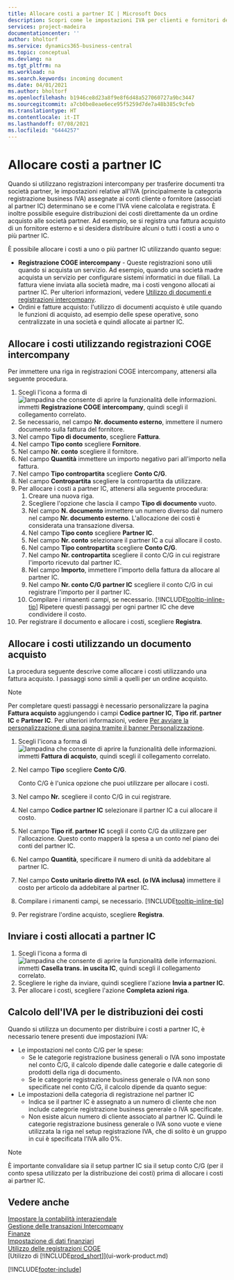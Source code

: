 ```yaml
---
title: Allocare costi a partner IC | Microsoft Docs
description: Scopri come le impostazioni IVA per clienti e fornitori determinano se e come viene calcolata l'IVA.
services: project-madeira
documentationcenter: ''
author: bholtorf
ms.service: dynamics365-business-central
ms.topic: conceptual
ms.devlang: na
ms.tgt_pltfrm: na
ms.workload: na
ms.search.keywords: incoming document
ms.date: 04/01/2021
ms.author: bholtorf
ms.openlocfilehash: b1946ce8d23a8f9e8f6d48a527060727a9bc3447
ms.sourcegitcommit: a7cb0be8eae6ece95f5259d7de7a48b385c9cfeb
ms.translationtype: HT
ms.contentlocale: it-IT
ms.lasthandoff: 07/08/2021
ms.locfileid: "6444257"
---
```

# <a name="allocate-costs-to-intercompany-partners"></a>Allocare costi a partner IC
Quando si utilizzano registrazioni intercompany per trasferire documenti tra società partner, le impostazioni relative all'IVA (principalmente la categoria registrazione business IVA) assegnate ai conti cliente o fornitore (associati al partner IC) determinano se e come l'IVA viene calcolata e registrata. È inoltre possibile eseguire distribuzioni dei costi direttamente da un ordine acquisto alle società partner. Ad esempio, se si registra una fattura acquisto di un fornitore esterno e si desidera distribuire alcuni o tutti i costi a uno o più partner IC.

È possibile allocare i costi a uno o più partner IC utilizzando quanto segue:

* **Registrazione COGE intercompany** - Queste registrazioni sono utili quando si acquista un servizio. Ad esempio, quando una società madre acquista un servizio per configurare sistemi informatici in due filiali. La fattura viene inviata alla società madre, ma i costi vengono allocati ai partner IC. Per ulteriori informazioni, vedere [Utilizzo di documenti e registrazioni intercompany](intercompany-how-work-documents-journals.md).
* Ordini e fatture acquisto: l'utilizzo di documenti acquisto è utile quando le funzioni di acquisto, ad esempio delle spese operative, sono centralizzate in una società e quindi allocate ai partner IC.

## <a name="to-allocate-costs-using-an-intercompany-general-journal"></a>Allocare i costi utilizzando registrazioni COGE intercompany
Per immettere una riga in registrazioni COGE intercompany, attenersi alla seguente procedura. 

1. Scegli l'icona a forma di ![lampadina che consente di aprire la funzionalità delle informazioni.](media/ui-search/search_small.png "Informazioni sull'operazione che si desidera eseguire") immetti **Registrazione COGE intercompany**, quindi scegli il collegamento correlato.
2. Se necessario, nel campo **Nr. documento esterno**, immettere il numero documento sulla fattura del fornitore.
3. Nel campo **Tipo di documento**, scegliere **Fattura**.
4. Nel campo **Tipo conto** scegliere **Fornitore**.
5. Nel campo **Nr. conto** scegliere il fornitore.
6. Nel campo **Quantità** immettere un importo negativo pari all'importo nella fattura.
7. Nel campo **Tipo contropartita** scegliere **Conto C/G**.
8. Nel campo **Contropartita** scegliere la contropartita da utilizzare.
9. Per allocare i costi a partner IC, attenersi alla seguente procedura:
   1. Creare una nuova riga.
   2. Scegliere l'opzione che lascia il campo **Tipo di documento** vuoto.
   3. Nel campo **N. documento** immettere un numero diverso dal numero nel campo **Nr. documento esterno**. L'allocazione dei costi è considerata una transazione diversa.
   4. Nel campo **Tipo conto** scegliere **Partner IC**.
   5. Nel campo **Nr. conto** selezionare il partner IC a cui allocare il costo.
   6. Nel campo **Tipo contropartita** scegliere **Conto C/G**.
   7. Nel campo **Nr. contropartita** scegliere il conto C/G in cui registrare l'importo ricevuto dal partner IC.
   1. Nel campo **Importo**, immettere l'importo della fattura da allocare al partner IC.
   1. Nel campo **Nr. conto C/G partner IC** scegliere il conto C/G in cui registrare l'importo per il partner IC. 
   1. Compilare i rimanenti campi, se necessario. [!INCLUDE[tooltip-inline-tip](includes/tooltip-inline-tip_md.md)] Ripetere questi passaggi per ogni partner IC che deve condividere il costo.
1. Per registrare il documento e allocare i costi, scegliere **Registra**.  

## <a name="to-allocate-costs-using-a-purchase-document"></a>Allocare i costi utilizzando un documento acquisto
La procedura seguente descrive come allocare i costi utilizzando una fattura acquisto. I passaggi sono simili a quelli per un ordine acquisto.

> [!NOTE]
> Per completare questi passaggi è necessario personalizzare la pagina **Fattura acquisto** aggiungendo i campi **Codice partner IC**, **Tipo rif. partner IC** e **Partner IC**. Per ulteriori informazioni, vedere [Per avviare la personalizzazione di una pagina tramite il banner Personalizzazione](ui-personalization-user.md#to-start-personalizing-a-page-through-the-personalizing-banner).

1. Scegli l'icona a forma di ![lampadina che consente di aprire la funzionalità delle informazioni.](media/ui-search/search_small.png "Informazioni sull'operazione che si desidera eseguire") immetti **Fattura di acquisto**, quindi scegli il collegamento correlato.
2. Nel campo **Tipo** scegliere **Conto C/G**.
   
   Conto C/G è l'unica opzione che puoi utilizzare per allocare i costi.  
1. Nel campo **Nr.** scegliere il conto C/G in cui registrare.
1. Nel campo **Codice partner IC** selezionare il partner IC a cui allocare il costo.
1. Nel campo **Tipo rif. partner IC** scegli il conto C/G da utilizzare per l'allocazione. Questo conto mapperà la spesa a un conto nel piano dei conti del partner IC.
1. Nel campo **Quantità**, specificare il numero di unità da addebitare al partner IC.
1. Nel campo **Costo unitario diretto IVA escl. (o IVA inclusa)** immettere il costo per articolo da addebitare al partner IC.
1. Compilare i rimanenti campi, se necessario. [!INCLUDE[tooltip-inline-tip](includes/tooltip-inline-tip_md.md)] 
1. Per registrare l'ordine acquisto, scegliere **Registra**.

## <a name="to-send-the-allocated-costs-to-intercompany-partners"></a>Inviare i costi allocati a partner IC
1. Scegli l'icona a forma di ![lampadina che consente di aprire la funzionalità delle informazioni.](media/ui-search/search_small.png "Informazioni sull'operazione che si desidera eseguire") immetti **Casella trans. in uscita IC**, quindi scegli il collegamento correlato.
2. Scegliere le righe da inviare, quindi scegliere l'azione **Invia a partner IC**. 
3. Per allocare i costi, scegliere l'azione **Completa azioni riga**.

## <a name="calculating-vat-for-cost-distributions"></a>Calcolo dell'IVA per le distribuzioni dei costi
Quando si utilizza un documento per distribuire i costi a partner IC, è necessario tenere presenti due impostazioni IVA: 
* Le impostazioni nel conto C/G per le spese:
   * Se le categorie registrazione business generali o IVA sono impostate nel conto C/G, il calcolo dipende dalle categorie e dalle categorie di prodotti della riga di documento.
   * Se le categorie registrazione business generale o IVA non sono specificate nel conto C/G, il calcolo dipende da quanto segue:
* Le impostazioni della categoria di registrazione nel partner IC
   * Indica se il partner IC è assegnato a un numero di cliente che non include categorie registrazione business generale o IVA specificate.
   * Non esiste alcun numero di cliente associato al partner IC. Quindi le categorie registrazione business generale o IVA sono vuote e viene utilizzata la riga nel setup registrazione IVA, che di solito è un gruppo in cui è specificata l'IVA allo 0%.

> [!NOTE]
> È importante convalidare sia il setup partner IC sia il setup conto C/G (per il conto spesa utilizzato per la distribuzione dei costi) prima di allocare i costi ai partner IC.

## <a name="see-also"></a>Vedere anche
[Impostare la contabilità interaziendale](intercompany-how-setup.md)  
[Gestione delle transazioni Intercompany](intercompany-manage.md)  
[Finanze](finance.md)  
[Impostazione di dati finanziari](finance-setup-finance.md)  
[Utilizzo delle registrazioni COGE](ui-work-general-journals.md)  
[Utilizzo di [!INCLUDE[prod_short](includes/prod_short.md)]](ui-work-product.md)

[!INCLUDE[footer-include](includes/footer-banner.md)]